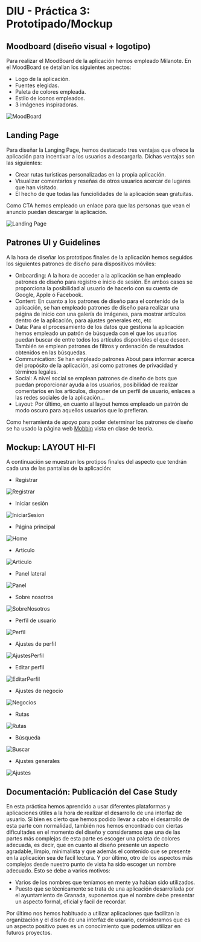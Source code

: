 # DIU - Práctica 3: Prototipado/Mockup

## Moodboard (diseño visual + logotipo)   

Para realizar el MoodBoard de la aplicación hemos empleado Milanote. En el MoodBoard se detallan los siguientes aspectos:

- Logo de la aplicación.
- Fuentes elegidas.
- Paleta de colores empleada.
- Estilo de iconos empleados.
- 3 imágenes inspiradoras.

![MoodBoard](https://github.com/GFernando97/DIU21/blob/master/P3/MoodBoard.png)


## Landing Page

Para diseñar la Langing Page, hemos destacado tres ventajas que ofrece la aplicación para incentivar a los usuarios a descargarla. Dichas ventajas son las siguientes:

- Crear rutas turísticas personalizadas en la propia aplicación.
- Visualizar comentarios y reseñas de otros usuarios acercar de lugares que han visitado.
- El hecho de que todas las funciolidades de la aplicación sean gratuitas.

Como CTA hemos empleado un enlace para que las personas que vean el anuncio puedan descargar la aplicación.

![Landing Page](https://github.com/GFernando97/DIU21/blob/master/P3/Landing%20Page.png)


## Patrones UI y Guidelines

A la hora de diseñar los prototipos finales de la aplicación hemos seguidos los siguientes patrones de diseño para dispositivos móviles:

- Onboarding: A la hora de acceder a la aplicación se han empleado patrones de diseño para registro e inicio de sesión. En ambos casos se proporciona la posibilidad al usuario de hacerlo con su cuenta de Google, Apple ó Facebook.
- Content: En cuanto a los patrones de diseño para el contenido de la aplicación, se han empleado patrones de diseño para realizar una página de inicio con una galería de imágenes, para mostrar artículos dentro de la aplicación, para ajustes generales etc, etc
- Data: Para el procesamiento de los datos que gestiona la aplicación hemos empleado un patrón de búsqueda con el que los usuarios puedan buscar de entre todos los artículos disponibles el que deseen. También se emplean patrones de filtros y ordenación de resultados obtenidos en las búsquedas.
- Communication: Se han empleado patrones About para informar acerca del propósito de la aplicación, así como patrones de privacidad y términos legales.
- Social: A nivel social se emplean patrones de diseño de bots que puedan proporcionar ayuda a los usuarios, posibilidad de realizar comentarios en los artículos, disponer de un perfil de usuario, enlaces a las redes sociales de la aplicación...
- Layout: Por último, en cuanto al layout hemos empleado un patrón de modo oscuro para aquellos usuarios que lo prefieran.

Como herramienta de apoyo para poder determinar los patrones de diseño se ha usado la página web [Mobbin](https://mobbin.design/patterns) vista en clase de teoría.


## Mockup: LAYOUT HI-FI

A continuación se muestran los protipos finales del aspecto que tendrán cada una de las pantallas de la aplicación:

- Registrar

![Registrar](https://github.com/GFernando97/DIU21/blob/master/P3/Imagenes%20Layout/register.png)

- Iniciar sesión

![IniciarSesion](https://github.com/GFernando97/DIU21/blob/master/P3/Imagenes%20Layout/login.png)

- Página principal

![Home](https://github.com/GFernando97/DIU21/blob/master/P3/Imagenes%20Layout/home-registered.png)

- Artículo

![Articulo](https://github.com/GFernando97/DIU21/blob/master/P3/Imagenes%20Layout/article.png)

- Panel lateral

![Panel](https://github.com/GFernando97/DIU21/blob/master/P3/Imagenes%20Layout/lateral-panel.png)

- Sobre nosotros

![SobreNosotros](https://github.com/GFernando97/DIU21/blob/master/P3/Imagenes%20Layout/about-us.png)

- Perfil de usuario

![Perfil](https://github.com/GFernando97/DIU21/blob/master/P3/Imagenes%20Layout/profile.png)

- Ajustes de perfil

![AjustesPerfil](https://github.com/GFernando97/DIU21/blob/master/P3/Imagenes%20Layout/profile-settings.png)

- Editar perfil

![EditarPerfil](https://github.com/GFernando97/DIU21/blob/master/P3/Imagenes%20Layout/edit-profile.png)

- Ajustes de negocio

![Negocios](https://github.com/GFernando97/DIU21/blob/master/P3/Imagenes%20Layout/business-settings.png)

- Rutas

![Rutas](https://github.com/GFernando97/DIU21/blob/master/P3/Imagenes%20Layout/routes.png)

- Búsqueda

![Buscar](https://github.com/GFernando97/DIU21/blob/master/P3/Imagenes%20Layout/search.png)

- Ajustes generales

![Ajustes](https://github.com/GFernando97/DIU21/blob/master/P3/Imagenes%20Layout/settings.png)


## Documentación: Publicación del Case Study

En esta práctica hemos aprendido a usar diferentes plataformas y aplicaciones útiles a la hora de realizar el desarrollo de una interfaz de usuario. Si bien es cierto que hemos podido llevar a cabo el desarrollo de esta parte con normalidad, también nos hemos encontrado con ciertas dificultades en el momento del diseño y consideramos que una de las partes más complejas de esta parte es escoger una paleta de colores adecuada, es decir, que en cuanto al diseño presente un aspecto agradable, limpio, minimalista y que además el contenido que se presente en la aplicación sea de facil lectura.
Y por último, otro de los aspectos más complejos desde nuestro punto de vista ha sido escoger un nombre adecuado. Esto se debe a varios motivos:
 - Varios de los nombres que teníamos en mente ya habían sido utilizados.
 - Puesto que se técnicamente se trata de una aplicación desarrollada por el ayuntamiento de Granada, suponemos que el nombre debe presentar un aspecto formal, oficial y facil de recordar.
 
Por último nos hemos habituado a utilizar aplicaciones que facilitan la organización y el diseño de una interfaz de usuario, consideramos que es un aspecto positivo pues es un conocimiento que podemos utilizar en futuros proyectos.

 

